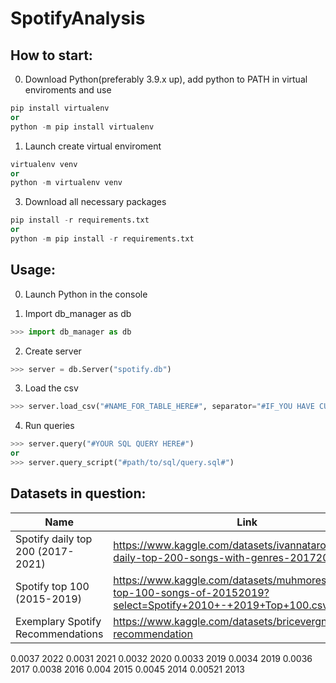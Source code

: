 # SpotifyAnalysis

## How to start:

0) Download Python(preferably 3.9.x up), add python to PATH in virtual enviroments and use

```py
pip install virtualenv
or
python -m pip install virtualenv
```

1) Launch create virtual enviroment

```py
virtualenv venv
or
python -m virtualenv venv
```

3) Download all necessary packages

```py
pip install -r requirements.txt
or
python -m pip install -r requirements.txt
```

## Usage:

0) Launch Python in the console

1) Import db_manager as db
```py
>>> import db_manager as db 
```

2) Create server
```py
>>> server = db.Server("spotify.db")
```

3) Load the csv
```py
>>> server.load_csv("#NAME_FOR_TABLE_HERE#", separator="#IF_YOU HAVE CUSTOM SEPARATOR IN THE CSV#")
```

4) Run queries
```py
>>> server.query("#YOUR SQL QUERY HERE#")
or
>>> server.query_script("#path/to/sql/query.sql#")
```

## Datasets in question:

| Name | Link |
| ---- | ---- |
| Spotify daily top 200 (2017-2021) | https://www.kaggle.com/datasets/ivannatarov/spotify-daily-top-200-songs-with-genres-20172021 |
| Spotify top 100 (2015-2019) | https://www.kaggle.com/datasets/muhmores/spotify-top-100-songs-of-20152019?select=Spotify+2010+-+2019+Top+100.csv |
| Exemplary Spotify Recommendations | https://www.kaggle.com/datasets/bricevergnou/spotify-recommendation |


0.0037 2022
0.0031 2021
0.0032 2020
0.0033 2019
0.0034 2019
0.0036 2017
0.0038 2016
0.004 2015
0.0045 2014
0.00521 2013
